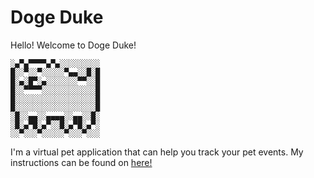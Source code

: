 # Doge Duke
Hello! Welcome to Doge Duke!

```
░▄▀▄▀▀▀▀▄▀▄░░░░░░░░░
█░░▀░░▀░░░░░▀▄▄░░█░█
█░▄░█▀░▄░░░░░░░▀▀░░█
█░░▀▀▀▀░░░░░░░░░░░░█
█░░░░░░░░░░░░░░░░░░█
█░░░░░░░░░░░░░░░░░░█
░█░░▄▄░░▄▄▄▄░░▄▄░░█░
░█░▄▀█░▄▀░░█░▄▀█░▄▀░
░░▀░░░▀░░░░░▀░░░▀░░░
```
I'm a virtual pet application that can help you track your pet events. 
My instructions can be found on [here!](https://github.com/kwmiw/ip/blob/master/docs/README.md)
